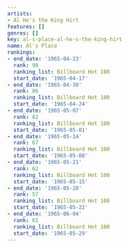 ```yaml
---
artists:
- Al He's the King Hirt
features: []
genres: []
key: al-s-place-al-he-s-the-king-hirt
name: Al's Place
rankings:
- end_date: '1965-04-23'
  rank: 90
  ranking_list: Billboard Hot 100
  start_date: '1965-04-17'
- end_date: '1965-04-30'
  rank: 86
  ranking_list: Billboard Hot 100
  start_date: '1965-04-24'
- end_date: '1965-05-07'
  rank: 82
  ranking_list: Billboard Hot 100
  start_date: '1965-05-01'
- end_date: '1965-05-14'
  rank: 67
  ranking_list: Billboard Hot 100
  start_date: '1965-05-08'
- end_date: '1965-05-21'
  rank: 62
  ranking_list: Billboard Hot 100
  start_date: '1965-05-15'
- end_date: '1965-05-28'
  rank: 57
  ranking_list: Billboard Hot 100
  start_date: '1965-05-22'
- end_date: '1965-06-04'
  rank: 61
  ranking_list: Billboard Hot 100
  start_date: '1965-05-29'
---
```


